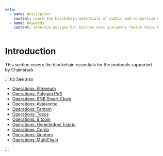```yaml
---
meta:
  - name: description
    content: Learn the blockchain essentials of public and consortium networks. Learn how the networks operate and reach consensus.
  - name: keywords
    content: ethereum polygon bsc binance avax avalanche fantom tezos bitcoin hlf hyperledger fabric corda quorum multichain
---
```


# Introduction

This section covers the blockchain essentials for the protocols supported by Chainstack.

::: tip See also

* [Operations: Ethereum](/operations/ethereum/)
* [Operations: Polygon PoS](/operations/polygon/)
* [Operations: BNB Smart Chain](/operations/bsc/)
* [Operations: Avalanche](/operations/avalanche/)
* [Operations: Fantom](/operations/fantom/)
* [Operations: Tezos](/operations/tezos/)
* [Operations: Bitcoin](/operations/bitcoin/)
* [Operations: Hyperledger Fabric](/operations/fabric/)
* [Operations: Corda](/operations/corda/)
* [Operations: Quorum](/operations/quorum/)
* [Operations: MultiChain](/operations/multichain/)

:::
